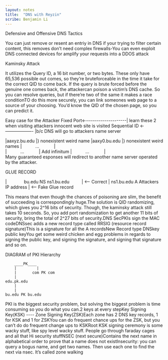 ```yaml
---
layout: notes
title:  "DNS with Reyzin"
scribe: Benjamin Li
---
```


Defensive and Offensive DNS Tactics

You can just remove or resent an entriy in DNS if your trying to
filter certain content, this removes don’t need complex firewalls-You
can even exploit DNS connected devices for amplify your requests into a
DDOS attack

Kaminsky Attack

It utilizes the Query ID, a 16 bit number, or two bytes. These only have 65,536 possible out comes, so they’re bruteforceable in the time it take for the correct QID to come back. If the query is brute forced before the genuine one comes back, the attackercan poison a victim’s DNS cache.  So you can resolve queries, but if there’re two of the same it makes a race conditionTO do this more securely, you can link someones web page to a source of your choosing.  You’d know the QID of the chosen page, so you can predict it.

Easy case for the Attacker
Fixed Port←--------------------| learn these 2 when visiting attackers innocent web site is visited
Sequential ID ←——————- |b/c DNS will go to attackers name server




|aaxyz.bu.edu |} nonexistent weird name
|aaxy0.bu.edu |} nonexistent weird names 
| &nbsp;&nbsp;&nbsp;&nbsp;&nbsp;&nbsp;&nbsp;&nbsp;&nbsp;&nbsp;...&nbsp;&nbsp;&nbsp;&nbsp;&nbsp;&nbsp;&nbsp;&nbsp;&nbsp;&nbsp;&nbsp;&nbsp;|  
| &nbsp;&nbsp;&nbsp;&nbsp;&nbsp;&nbsp;&nbsp;&nbsp;&nbsp;&nbsp;...&nbsp;&nbsp;&nbsp;&nbsp;&nbsp;&nbsp;&nbsp;&nbsp;&nbsp;&nbsp;&nbsp;&nbsp;|  Add infinitum
| &nbsp;&nbsp;&nbsp;&nbsp;&nbsp;&nbsp;&nbsp;&nbsp;&nbsp;&nbsp;...&nbsp;&nbsp;&nbsp;&nbsp;&nbsp;&nbsp;&nbsp;&nbsp;&nbsp;&nbsp;&nbsp;&nbsp;|  
Many guaranteed esponses will redirect to another name server operated by the attacker.


GLUE RECORD


|&nbsp;&nbsp;&nbsp;&nbsp;&nbsp;&nbsp;&nbsp;&nbsp;&nbsp;&nbsp;&nbsp;&nbsp;&nbsp;&nbsp;bu.edu NS ns1.bu.edu &nbsp;&nbsp;&nbsp;&nbsp;&nbsp;&nbsp;&nbsp;&nbsp; | \<— Correct 
| ns1.bu.edu A Attackers IP address | \<— Fake Glue record

This means that even though the chances of poisoning are slim, the benefit of
succeeding is correspondingly huge.The solution is QID randomizing,
which gives you 2\^16 bits of security. Though, the kaminsky attack
still takes 10 seconds. So, you add port randomization to get another 11
bits of security, bring the total of 2\^27 bits of security.DNS SecPKIs
sign the MAC codeDNSsec adds a new record type called RRSIG (resource
record signature)This is a signature for all the A recordsNew Record
type DNSkey public keyYou get some weird chicken and egg problems in
regards to signing the public key, and signing the signature, and
signing that signature and so on. 


DIAGRAM of PKI Hierarchy

        ____PK____
        |         |
        |       com PK com
        |
    edu.pk.edu
        |
        |
    bu.edu PK bu.edu

PKI is the biggest security problem, but solving the biggest problem is time consuming so you do what you can.2 keys at every stepKey Signing Key(KSK) ---- Zone Signing Key(ZSK)Each zone has 2 DNS key records, 1 for KSK and 1 for ZSKYou can do frequent chance ups for the ZSK, but you can’t do do frequent change ups to KSKRoot KSK signing ceremony is some wacky stuff, like spy level wacky stuff.  People go through faraday cages and all that Hi security stuffNSEC (next secure)Contains the next name in alphabetical order to prove that a name does not existInsecurity: you can query a bogus name, and get two names.  Then use each one to find the next via nsec.  It’s called zone walking

